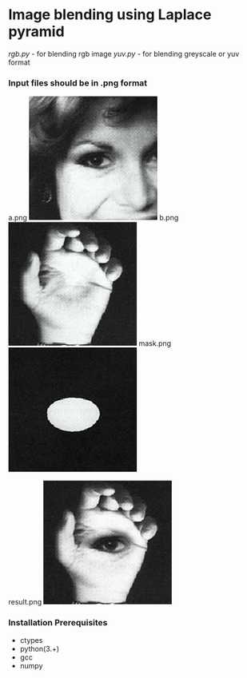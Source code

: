 
# Image blending using Laplace pyramid


*rgb.py* - for blending rgb image
*yuv.py* - for blending greyscale or yuv format


### Input files should be in .png format

a.png ![alt text](https://github.com/awarus/image_blending/blob/main/a.png?raw=true)
b.png ![alt text](https://github.com/awarus/image_blending/blob/main/b.png?raw=true)
mask.png ![alt text](https://github.com/awarus/image_blending/blob/main/mask.png?raw=true)


result.png ![alt text](https://github.com/awarus/image_blending/blob/main/result.png?raw=true)

### Installation Prerequisites

- ctypes
- python(3.+)
- gcc
- numpy
